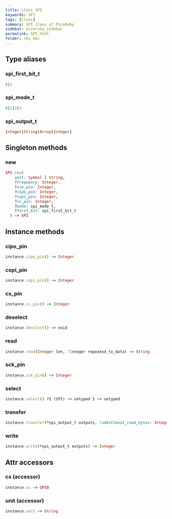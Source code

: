 ```yaml
---
title: class SPI
keywords: SPI
tags: [class]
summary: SPI class of PicoRuby
sidebar: picoruby_sidebar
permalink: SPI.html
folder: rbs_doc
---
```

## Type aliases
### spi_first_bit_t
```ruby
0|1
```
### spi_mode_t
```ruby
0|1|2|3
```
### spi_output_t
```ruby
Integer|String|Array[Integer]
```
## Singleton methods
### new

```ruby
SPI.new(
    unit: Symbol | String,
    ?frequency: Integer,
    ?sck_pin: Integer,
    ?cipo_pin: Integer,
    ?copi_pin: Integer,
    ?cs_pin: Integer,
    ?mode: spi_mode_t,
    ?first_bit: spi_first_bit_t
  ) -> SPI
```
## Instance methods
### cipo_pin

```ruby
instance.cipo_pin() -> Integer
```
### copi_pin

```ruby
instance.copi_pin() -> Integer
```
### cs_pin

```ruby
instance.cs_pin() -> Integer
```
### deselect

```ruby
instance.deselect() -> void
```
### read

```ruby
instance.read(Integer len, ?Integer repeated_tx_data) -> String
```
### sck_pin

```ruby
instance.sck_pin() -> Integer
```
### select

```ruby
instance.select() ?{ (SPI) -> untyped } -> untyped
```
### transfer

```ruby
instance.transfer(*spi_output_t outputs, ?additional_read_bytes: Integer) -> String
```
### write

```ruby
instance.write(*spi_output_t outputs) -> Integer
```
## Attr accessors
### cs (accessor)
```ruby
instance.cs -> GPIO
```
### unit (accessor)
```ruby
instance.unit -> String
```
